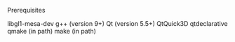 Prerequisites

libgl1-mesa-dev
g++ (version 9+) 
Qt (version 5.5+)
QtQuick3D 
qtdeclarative
qmake (in path)
make (in path)

